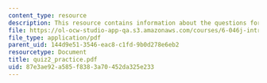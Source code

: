 ```yaml
---
content_type: resource
description: This resource contains information about the questions for quiz 2.
file: https://ol-ocw-studio-app-qa.s3.amazonaws.com/courses/6-046j-introduction-to-algorithms-sma-5503-fall-2005/87e3ae92a585f8383a70452da325e233_quiz2_practice.pdf
file_type: application/pdf
parent_uid: 144d9e51-3546-eac8-c1fd-9b0d278e6eb2
resourcetype: Document
title: quiz2_practice.pdf
uid: 87e3ae92-a585-f838-3a70-452da325e233
---
```

